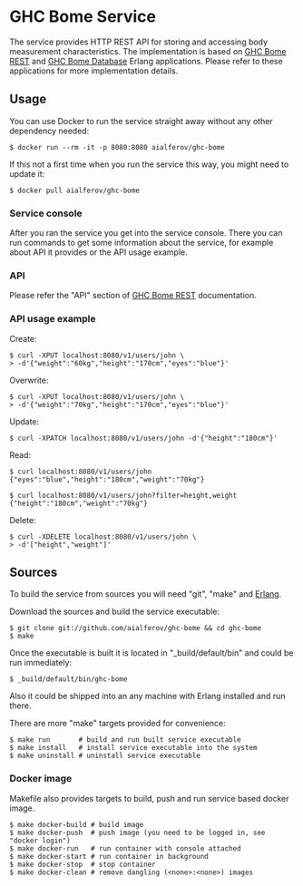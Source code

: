 # GHC Bome Service

The service provides HTTP REST API for storing and accessing body measurement
characteristics. The implementation is based on
[GHC Bome REST](http://github.com/aialferov/ghc_bome_rest) and
[GHC Bome Database](http://github.com/aialferov/ghc_bome_db) Erlang
applications. Please refer to these applications for more implementation
details.

## Usage

You can use Docker to run the service straight away without any other dependency
needed:

```
$ docker run --rm -it -p 8080:8080 aialferov/ghc-bome
```

If this not a first time when you run the service this way, you might need to
update it:

```
$ docker pull aialferov/ghc-bome
```

### Service console

After you ran the service you get into the service console. There you can
run commands to get some information about the service, for example about
API it provides or the API usage example.

### API

Please refer the "API" section of
[GHC Bome REST](http://github.com/aialferov/ghc_bome_rest) documentation.

### API usage example

Create:
```
$ curl -XPUT localhost:8080/v1/users/john \
> -d'{"weight":"60kg","height":"170cm","eyes":"blue"}'
```

Overwrite:
```
$ curl -XPUT localhost:8080/v1/users/john \
> -d'{"weight":"70kg","height":"170cm","eyes":"blue"}'
```

Update:
```
$ curl -XPATCH localhost:8080/v1/users/john -d'{"height":"180cm"}'
```

Read:
```
$ curl localhost:8080/v1/users/john
{"eyes":"blue","height":"180cm","weight":"70kg"}

$ curl localhost:8080/v1/users/john?filter=height,weight
{"height":"180cm","weight":"70kg"}
```

Delete:
```
$ curl -XDELETE localhost:8080/v1/users/john \
> -d'["height","weight"]'
```

## Sources

To build the service from sources you will need "git", "make" and
[Erlang](https://www.erlang-solutions.com/resources/download.html).

Download the sources and build the service executable:

```
$ git clone git://github.com/aialferov/ghc-bome && cd ghc-bome
$ make
```

Once the executable is built it is located in "_build/default/bin" and could
be run immediately:

```
$ _build/default/bin/ghc-bome
```

Also it could be shipped into an any machine with Erlang installed and run
there.

There are more "make" targets provided for convenience:

```
$ make run       # build and run built service executable
$ make install   # install service executable into the system
$ make uninstall # uninstall service executable
```

### Docker image

Makefile also provides targets to build, push and run service based docker
image. 

```
$ make docker-build # build image
$ make docker-push  # push image (you need to be logged in, see "docker login")
$ make docker-run   # run container with console attached
$ make docker-start # run container in background
$ make docker-stop  # stop container
$ make docker-clean # remove dangling (<none>:<none>) images
```
